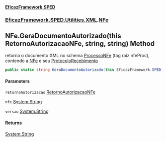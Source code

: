 #### [EficazFramework.SPED](EficazFrameworkSPED.md 'EficazFramework SPED')
### [EficazFramework.SPED.Utilities.XML](EficazFramework.SPED.Utilities.XML.md 'EficazFramework.SPED.Utilities.XML').[NFe](EficazFramework.SPED.Utilities.XML/NFe.md 'EficazFramework.SPED.Utilities.XML.NFe')

## NFe.GeraDocumentoAutorizado(this RetornoAutorizacaoNFe, string, string) Method

retorna o documento XML no schema [ProcessoNFe](EficazFramework.SPED.Schemas.NFe/ProcessoNFe.md 'EficazFramework.SPED.Schemas.NFe.ProcessoNFe') (tag raíz nfeProc),   
contendo a [NFe](EficazFramework.SPED.Schemas.NFe/NFe.md 'EficazFramework.SPED.Schemas.NFe.NFe') e seu [ProtocoloRecebimento](EficazFramework.SPED.Schemas.NFe/ProtocoloRecebimento.md 'EficazFramework.SPED.Schemas.NFe.ProtocoloRecebimento')

```csharp
public static string GeraDocumentoAutorizado(this EficazFramework.SPED.Schemas.NFe.RetornoAutorizacaoNFe retornoAutorizacao, string nfe, string versao="4.00");
```
#### Parameters

<a name='EficazFramework.SPED.Utilities.XML.NFe.GeraDocumentoAutorizado(thisEficazFramework.SPED.Schemas.NFe.RetornoAutorizacaoNFe,string,string).retornoAutorizacao'></a>

`retornoAutorizacao` [RetornoAutorizacaoNFe](EficazFramework.SPED.Schemas.NFe/RetornoAutorizacaoNFe.md 'EficazFramework.SPED.Schemas.NFe.RetornoAutorizacaoNFe')

<a name='EficazFramework.SPED.Utilities.XML.NFe.GeraDocumentoAutorizado(thisEficazFramework.SPED.Schemas.NFe.RetornoAutorizacaoNFe,string,string).nfe'></a>

`nfe` [System.String](https://docs.microsoft.com/en-us/dotnet/api/System.String 'System.String')

<a name='EficazFramework.SPED.Utilities.XML.NFe.GeraDocumentoAutorizado(thisEficazFramework.SPED.Schemas.NFe.RetornoAutorizacaoNFe,string,string).versao'></a>

`versao` [System.String](https://docs.microsoft.com/en-us/dotnet/api/System.String 'System.String')

#### Returns
[System.String](https://docs.microsoft.com/en-us/dotnet/api/System.String 'System.String')